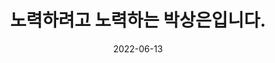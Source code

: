 ---
title: 노력하려고 노력하는 박상은입니다.
contents: ["프론트엔드 개발자가 되고 싶은 학생입니다.", "최대한 보고 이해하면서 응용해서 적용하려고 노력합니다.", "그대로 사용하기보다는 직접 구현해보면서 원리를 이해하고 사용하려고 노력합니다."]
date: 2022-06-13
email: 1-blue98@naver.com
phone: 010-2103-8259
---